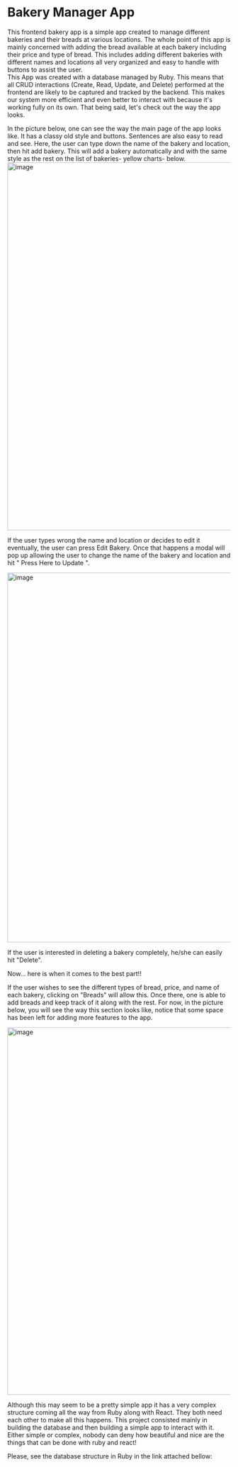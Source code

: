 <h1> Bakery Manager App </h1>


This frontend bakery app is a simple app created to manage different bakeries and their breads at various locations. The whole point of this app is mainly concerned with adding the bread available at each bakery including their price and type of bread. This includes adding different bakeries with different names and locations all very organized and easy to handle with buttons to assist the user.  
This App was created with a database managed by Ruby. This means that all CRUD interactions (Create, Read, Update, and Delete) performed at the frontend are likely to be captured and tracked by the backend. This makes our system more efficient and even better to interact with because it's working fully on its own. That being said, let's check out the way the app looks.

In the picture below, one can see the way the main page of the app looks like. It has a classy old style and buttons. Sentences are also easy to read and see. Here, the user can type down the name of the bakery and location, then hit add bakery. This will add a bakery automatically and with the same style as the rest on the list of bakeries- yellow charts- below. 
<img width="831" alt="image" src="https://github.com/gufu-j/Phase-3-Project-Frontend/assets/112182396/12b6c2d1-54f0-48e6-9a95-5fe92eb04c05">


If the user types wrong the name and location or decides to edit it eventually, the user can press Edit Bakery. Once that happens a modal will pop up allowing the user to change the name of the bakery and location and hit " Press Here to Update ".

<img width="835" alt="image" src="https://github.com/gufu-j/Phase-3-Project-Frontend/assets/112182396/f9e6cd37-56fe-4e3b-a3e6-6ad107002547">

If the user is interested in deleting a bakery completely, he/she can easily hit "Delete". 

Now... here is when it comes to the best part!! 


If the user wishes to see the different types of  bread, price, and name of each bakery, clicking on "Breads" will allow this. Once there, one is able to add breads and keep track of it along with the rest. For now, in the picture below, you will see the way this section looks like, notice that some space has been left for adding more features to the app. 

<img width="830" alt="image" src="https://github.com/gufu-j/Phase-3-Project-Frontend/assets/112182396/5f8a6f07-0e96-4af3-85ff-d1732e316193">


Although this may seem to be a pretty simple app it has a very complex structure coming all the way from Ruby along with React. They both need each other to make all this happens. This project consisted mainly in building the database and then building a simple app to interact with it. Either simple or complex, nobody can deny how beautiful and nice are the things that can be done with ruby and react! 

Please, see the database structure in Ruby in the link attached bellow:





